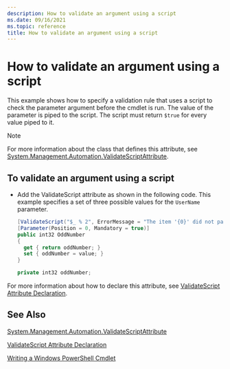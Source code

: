 ```yaml
---
description: How to validate an argument using a script
ms.date: 09/16/2021
ms.topic: reference
title: How to validate an argument using a script
---
```

# How to validate an argument using a script

This example shows how to specify a validation rule that uses a script to check the parameter
argument before the cmdlet is run. The value of the parameter is piped to the script. The script
must return `$true` for every value piped to it.

> [!NOTE]
> For more information about the class that defines this attribute, see
> [System.Management.Automation.ValidateScriptAttribute](/dotnet/api/System.Management.Automation.ValidateScriptAttribute).

## To validate an argument using a script

- Add the ValidateScript attribute as shown in the following code. This example specifies a set of
  three possible values for the `UserName` parameter.

   ```csharp
   [ValidateScript("$_ % 2", ErrorMessage = "The item '{0}' did not pass validation of script '{1}'")]
   [Parameter(Position = 0, Mandatory = true)]
   public int32 OddNumber
   {
     get { return oddNumber; }
     set { oddNumber = value; }
   }

   private int32 oddNumber;
   ```

For more information about how to declare this attribute, see
[ValidateScript Attribute Declaration](./ValidateScript-attribute-declaration.md).

## See Also

[System.Management.Automation.ValidateScriptAttribute](/dotnet/api/System.Management.Automation.ValidateScriptAttribute)

[ValidateScript Attribute Declaration](./ValidateScript-attribute-declaration.md)

[Writing a Windows PowerShell Cmdlet](./writing-a-windows-powershell-cmdlet.md)
